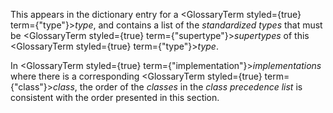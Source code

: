  



This appears in the dictionary entry for a <GlossaryTerm styled={true} term={"type"}><i>type</i></GlossaryTerm>, and contains a list of the *standardized types* that must be <GlossaryTerm styled={true} term={"supertype"}><i>supertypes</i></GlossaryTerm> of this <GlossaryTerm styled={true} term={"type"}><i>type</i></GlossaryTerm>. 



In <GlossaryTerm styled={true} term={"implementation"}><i>implementations</i></GlossaryTerm> where there is a corresponding <GlossaryTerm styled={true} term={"class"}><i>class</i></GlossaryTerm>, the order of the *classes* in the *class precedence list* is consistent with the order presented in this section. 











